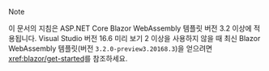 > [!NOTE]
> 이 문서의 지침은 ASP.NET Core Blazor WebAssembly 템플릿 버전 3.2 이상에 적용됩니다. Visual Studio 버전 16.6 미리 보기 2 이상을 사용하지 않을 때 최신 Blazor WebAssembly 템플릿(버전 `3.2.0-preview3.20168.3`)을 얻으려면 <xref:blazor/get-started>를 참조하세요.
